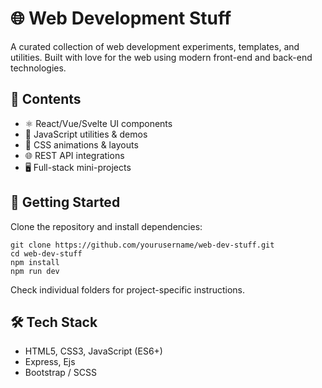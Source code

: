 <!DOCTYPE html>
<html lang="en">
<head>
  <meta charset="UTF-8" />
  <meta name="viewport" content="width=device-width, initial-scale=1.0"/>
</head>
<body>

  <h1>🌐 Web Development Stuff</h1>
  <p>
    A curated collection of web development experiments, templates, and utilities. Built with love for the web using modern front-end and back-end technologies.
  </p>

  <h2>📁 Contents</h2>
  <ul>
    <li>⚛️ React/Vue/Svelte UI components</li>
    <li>🧪 JavaScript utilities & demos</li>
    <li>🎨 CSS animations & layouts</li>
    <li>🌐 REST API integrations</li>
    <li>🖥️ Full-stack mini-projects</li>
  </ul>

  <h2>🚀 Getting Started</h2>
  <p>Clone the repository and install dependencies:</p>
  <pre><code>git clone https://github.com/yourusername/web-dev-stuff.git
cd web-dev-stuff
npm install
npm run dev</code></pre>
  <p>Check individual folders for project-specific instructions.</p>

  <h2>🛠️ Tech Stack</h2>
  <ul>
    <li>HTML5, CSS3, JavaScript (ES6+)</li>
    <li>Express, Ejs</li>
    <li>Bootstrap / SCSS</li>
  </ul>
